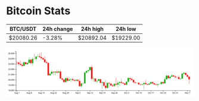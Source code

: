# Bitcoin Stats

BTC/USDT|24h change|24h high|24h low|
|---|---|---|---|
|$20080.26|-3.28%|$20892.04|$19229.00|

<img src="./chart.svg">
